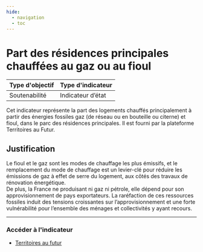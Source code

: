 ```yaml
---
hide:
  - navigation
  - toc
---
```

# Part des résidences principales chauffées au gaz ou au fioul  


|Type d'objectif|Type d'indicateur|
|--|--|
|Soutenabilité|Indicateur d’état|

Cet  indicateur  représente  la part des logements chauffés principalement à partir des énergies  fossiles  gaz  (de  réseau  ou  en bouteille ou citerne) et fioul, dans le parc des résidences principales. Il est fourni par la plateforme Territoires au Futur. 

## Justification

Le fioul et le gaz sont les modes de chauffage les plus émissifs, et le remplacement du mode de chauffage est un levier-clé pour réduire les émissions de gaz à effet de serre du logement, aux côtés des travaux de rénovation énergétique.  
De  plus,  la  France  ne  produisant  ni  gaz  ni  pétrole,  elle  dépend  pour  son approvisionnement  de  pays  exportateurs.  La  raréfaction  de  ces  ressources  fossiles induit  des  tensions  croissantes  sur  l’approvisionnement et une forte vulnérabilité pour l’ensemble des ménages et collectivités y ayant recours. 

---

### Accéder à l'indicateur

- [Territoires au futur](https://territoiresaufutur.org/carte?indicator=chauffage_logement_fossile&scale=epci)